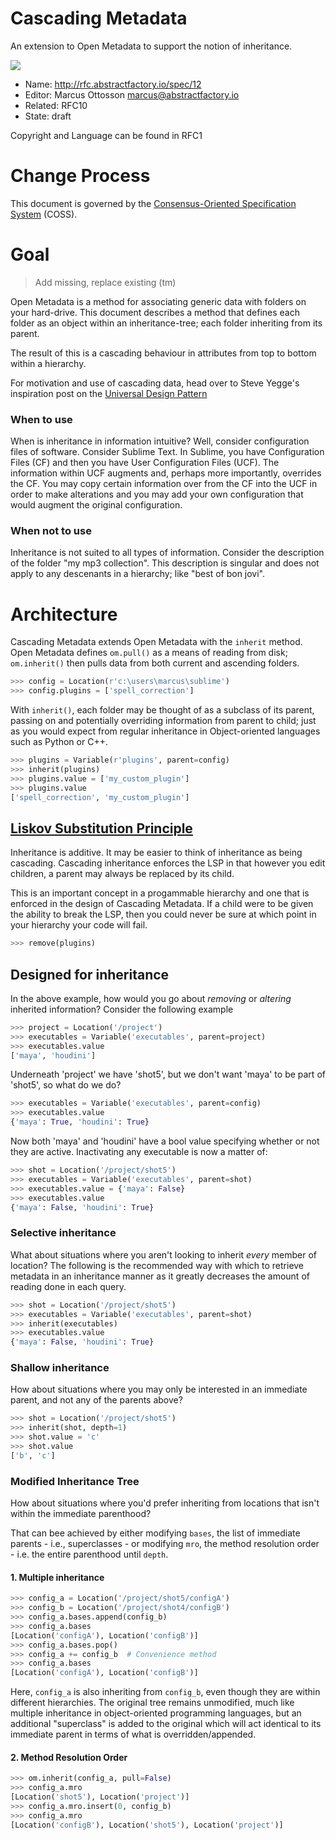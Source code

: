 # Cascading Metadata

An extension to Open Metadata to support the notion of inheritance.

![](../images/12/title.png)

* Name: http://rfc.abstractfactory.io/spec/12
* Editor: Marcus Ottosson <marcus@abstractfactory.io>
* Related: RFC10
* State: draft

Copyright and Language can be found in RFC1

# Change Process

This document is governed by the [Consensus-Oriented Specification System](http://www.digistan.org/spec:1/COSS) (COSS).

# Goal

> Add missing, replace existing (tm)

Open Metadata is a method for associating generic data with folders on your hard-drive. This document describes a method that defines each folder as an object within an inheritance-tree; each folder inheriting from its parent.

The result of this is a cascading behaviour in attributes from top to bottom within a hierarchy.

For motivation and use of cascading data, head over to Steve Yegge's inspiration post on the [Universal Design Pattern][]

### When to use

When is inheritance in information intuitive? Well, consider configuration files of software. Consider Sublime Text. In Sublime, you have Configuration Files (CF) and then you have User Configuration Files (UCF). The information within UCF augments and, perhaps more importantly, overrides the CF. You may copy certain information over from the CF into the UCF in order to make alterations and you may add your own configuration that would augment the original configuration.

### When not to use

Inheritance is not suited to all types of information. Consider the description of the folder "my mp3 collection". This description is singular and does not apply to any descenants in a hierarchy; like "best of bon jovi".

# Architecture

Cascading Metadata extends Open Metadata with the `inherit` method. Open Metadata defines `om.pull()` as a means of reading from disk; `om.inherit()` then pulls data from both current and ascending folders.

```python
>>> config = Location(r'c:\users\marcus\sublime')
>>> config.plugins = ['spell_correction']
```

With `inherit()`, each folder may be thought of as a subclass of its parent, passing on and potentially overriding information from parent to child; just as you would expect from regular inheritance in Object-oriented languages such as Python or C++.

```python
>>> plugins = Variable(r'plugins', parent=config)
>>> inherit(plugins)
>>> plugins.value = ['my_custom_plugin']
>>> plugins.value
['spell_correction', 'my_custom_plugin']
```

## [Liskov Substitution Principle][]

Inheritance is additive. It may be easier to think of inheritance as being cascading. Cascading inheritance enforces the LSP in that however you edit children, a parent may always be replaced by its child.

This is an important concept in a progammable hierarchy and one that is enforced in the design of Cascading Metadata. If a child were to be given the ability to break the LSP, then you could never be sure at which point in your hierarchy your code will fail.

```python
>>> remove(plugins)
```

## Designed for inheritance

In the above example, how would you go about *removing* or *altering* inherited information? Consider the following example

```python
>>> project = Location('/project')
>>> executables = Variable('executables', parent=project)
>>> executables.value
['maya', 'houdini']
```

Underneath 'project' we have 'shot5', but we don't want 'maya' to be part of 'shot5', so what do we do?

```python
>>> executables = Variable('executables', parent=config)
>>> executables.value
{'maya': True, 'houdini': True}
```

Now both 'maya' and 'houdini' have a bool value specifying whether or not they are active. Inactivating any executable is now a matter of:

```python
>>> shot = Location('/project/shot5')
>>> executables = Variable('executables', parent=shot)
>>> executables.value = {'maya': False}
>>> executables.value
{'maya': False, 'houdini': True}
```

### Selective inheritance

What about situations where you aren't looking to inherit *every* member of location? The following is the recommended way with which to retrieve metadata in an inheritance manner as it greatly decreases the amount of reading done in each query.

```python
>>> shot = Location('/project/shot5')
>>> executables = Variable('executables', parent=shot)
>>> inherit(executables)
>>> executables.value
{'maya': False, 'houdini': True}
```

### Shallow inheritance

How about situations where you may only be interested in an immediate parent, and not any of the parents above?

```python
>>> shot = Location('/project/shot5')
>>> inherit(shot, depth=1)
>>> shot.value = 'c'
>>> shot.value
['b', 'c']
```

### Modified Inheritance Tree

How about situations where you'd prefer inheriting from locations that isn't within the immediate parenthood?

That can bee achieved by either modifying `bases`, the list of immediate parents - i.e., superclasses - or modifying `mro`, the method resolution order - i.e. the entire parenthood until `depth`.

#### 1. Multiple inheritance

```python
>>> config_a = Location('/project/shot5/configA')
>>> config_b = Location('/project/shot4/configB')
>>> config_a.bases.append(config_b)
>>> config_a.bases
[Location('configA'), Location('configB')]
>>> config_a.bases.pop()
>>> config_a += config_b  # Convenience method
>>> config_a.bases
[Location('configA'), Location('configB')]
```
Here, `config_a` is also inheriting from `config_b`, even though they are within different hierarchies. The original tree remains unmodified, much like multiple inheritance in object-oriented programming languages, but an additional "superclass" is added to the original which will act identical to its immediate parent in terms of what is overridden/appended.

#### 2. Method Resolution Order


```python
>>> om.inherit(config_a, pull=False)
>>> config_a.mro
[Location('shot5'), Location('project')]
>>> config_a.mro.insert(0, config_b)
>>> config_a.mro
[Location('configB'), Location('shot5'), Location('project')]
```

[Liskov Substitution Principle]: http://en.wikipedia.org/wiki/Liskov_substitution_principle
[universal design pattern]: http://steve-yegge.blogspot.co.uk/2008/10/universal-design-pattern.html